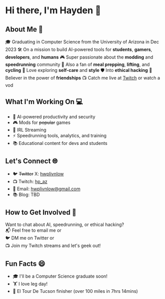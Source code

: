 # Hi there, I'm Hayden 🌟

## About Me 🚀

🎓 Graduating in Computer Science from the University of Arizona in Dec 2023
🛠️ On a mission to build AI-powered tools for **students**, **gamers**, **developers**, and **humans**
🎮 Super passionate about the **modding** and **speedrunning** community
🍱 Also a fan of **meal prepping**, **lifting**, and **cycling**
👔 Love exploring **self-care** and **style**
🛡️ Into **ethical hacking**
👫 Believer in the power of **friendships**
📺 Catch me live at [Twitch](https://twitch.tv/hp_az) or watch a vod

## What I'm Working On 💻

- 🔐 AI-powered productivity and security
- 🎮 Mods for ~~popular~~ games
- 🚶 IRL Streaming
- ⚡ Speedrunning tools, analytics, and training
- 📚 Educational content for devs and students

## Let's Connect 🌐

- 🐦 ~~Twitter~~ X: [hwplivnlow](https://twitter.com/hwplivnlow)
- 📺 Twitch: [hp_az](https://twitch.tv/hp_az)
- 📧 Email: hwplivnlow@gmail.com
- 📚 Blog: TBD

## How to Get Involved 🤝

Want to chat about AI, speedrunning, or ethical hacking?  
📬 Feel free to email me or  
🐦 DM me on Twitter or  
📺 Join my Twitch streams and let's geek out!

## Fun Facts 😄

- 🎓 I'll be a Computer Science graduate soon!
- 🏋️ I love leg day!
- 🚴 El Tour De Tucson finisher (over 100 miles in 7hrs 14mins)
